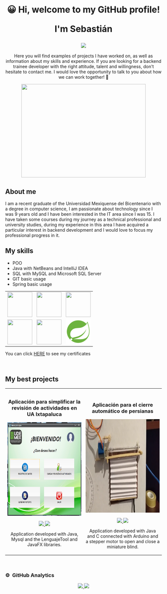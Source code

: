 <div align="center">
<h1>&#128512 Hi, welcome to my GitHub profile! <p>I'm Sebastián</p></h1>
<img width="40px" src="https://raw.githubusercontent.com/iampavangandhi/iampavangandhi/master/gifs/Hi.gif"> 
<p>Here you will find examples of projects I have worked on, as well as information about my skills and experience. If you are looking for a backend trainee developer with the right attitude, talent and willingness, don't hesitate to contact me. I would love the opportunity to talk to you about how we can work together! &#128188</p>


<img src="https://cdn.sanity.io/images/ordgikwe/production/a830c5182852e35bcd0dc07b90122f07ecd15f48-700x525.gif?w=700&h=525&auto=format" width="400" height="300"/>
</div>

## About me

<p>I am a recent graduate of the Universidad Mexiquense del Bicentenario with a degree in computer science, I am passionate about technology since I was 9 years old and I have been interested in the IT area since I was 15. I have taken some courses during my journey as a technical professional and university studies, during my experience in this area I have acquired a particular interest in backend development and I would love to focus my professional progress in it.</p>

## My skills

- POO
- Java with NetBeans and IntelliJ IDEA
- SQL with MySQL and Microsoft SQL Server
- GIT basic usage
- Spring basic usage

<table border="0">
    <tr>
        <td><img src="https://chuidiang.org/images/9/9a/JAVA.png" width="80" height="80"/></td>
        <td><img src="https://cdn-icons-png.flaticon.com/512/4492/4492311.png" width="80" height="80"/></td>
        <td><img src="https://git-scm.com/images/logos/downloads/Git-Icon-1788C.png" width="80" height="80"/></td>
    </tr>
    <tr>
        <td><img src="https://upload.wikimedia.org/wikipedia/commons/thumb/9/9c/IntelliJ_IDEA_Icon.svg/800px-IntelliJ_IDEA_Icon.svg.png" width="80" height="80"/></td>
        <td><img src="https://maven.apache.org/images/maven-logo-white-on-black.png" width="80" height="80"/></td>
        <td><img src="https://raw.githubusercontent.com/github/explore/8ab0be27a8c97992e4930e630e2d68ba8d819183/topics/spring/spring.png" width="80" height="80"/></td>
    </tr>
</table>

<p>You can click <a href="https://mega.nz/folder/cz5HnLYQ#oWe8Qg9C9G-ieaY5RMzBlw">HERE</a> to see my certificates</p>
<br>

## My best projects
<table>
<tr>
<td width="50%">
<h3 align="center">Aplicación para simplificar la revisión de actividades en UA Ixtapaluca</h3>
<div align="center">
<a href="https://github.com/SebastianGonzalez216/AppUdemex" target="_blank"><img src="appudemex.png" width="400" height="300" alt="click to redirect"></a>
<p>
<a href="https://github.com/SebastianGonzalez216/AppUdemex" target="_blank">
<img src="https://img.shields.io/badge/CODE-ff9?style=for-the-badge&logo=github&logoColor=black">
</a>
<a href="https://www.youtube.com/watch?v=ni_N4FWahhI&ab_channel=Sebasti%C3%A1nMart%C3%ADnGonz%C3%A1lezEscalera" target="_blank">
<img src="https://img.shields.io/badge/-Youtube-green?style=for-the-badge&color=fbfc40">
</a>
</p>
<p>Application developed with Java, Mysql and the LenguajeTool and JavaFX libraries.</p>
</div>
                                                                                      
</td>

<td width="50%">
               <br>
<h3 align="center">Aplicación para el cierre automático de persianas</h3>
<div align="center">                                       
<a href="https://github.com/SebastianGonzalez216/AutomaticBlinds" target="_blank"><img src="persiana.png" width="400" height="300" alt="click to redirect"></a>
<br>
<p>
<a href="https://github.com/SebastianGonzalez216/AutomaticBlinds" target="_blank">
<img src="https://img.shields.io/badge/CODE-80ffaa?style=for-the-badge&logo=github&logoColor=black">
</a>
<a href="https://www.youtube.com/watch?v=oem5PcgoukY&ab_channel=Sebasti%C3%A1nMart%C3%ADnGonz%C3%A1lezEscalera" target="_blank">
<img src="https://img.shields.io/badge/-Youtube-green?style=for-the-badge&color=3fFD7f">
</a>
</p>
</p>Application developed with Java and C connected with Arduino and a stepper motor to open and close a miniature blind.</p>
</div>                                                             
</table>                                                                                 
</div>
<br>

### ⚙️ &nbsp;GitHub Analytics

<p align="center">
<a href="https://github.com/SebastianGonzalez216">
  <img height="180em" src="https://github-readme-stats-eight-theta.vercel.app/api?username=SebastianGonzalez216&show_icons=true&theme=algolia&include_all_commits=true&count_private=true"/>
  <img height="180em" src="https://github-readme-stats-eight-theta.vercel.app/api/top-langs/?username=SebastianGonzalez216&layout=compact&langs_count=8&theme=algolia"/>
</a>
</p>

